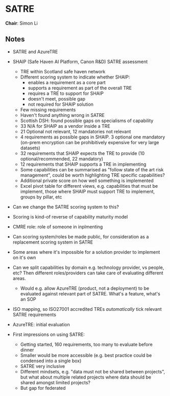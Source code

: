 # SATRE

**Chair**: Simon Li

## Notes

- SATRE and AzureTRE
- SHAIP (Safe Haven AI Platform, Canon R&D) SATRE assessment
  - TRE within Scotland safe haven network
  - Different scoring system to indicate whether SHAIP:
    - enables a requirement as a core part
    - supports a requirement as part of the overall TRE
    - requires a TRE to support for SHAIP
    - doesn't meet, possible gap
    - not required for SHAIP solution
  - Few missing requirements
  - Haven't found anything wrong in SATRE
  - Scottish DSH: found possible gaps on specialisms of capability
  - 33 N/A for SHAIP as a vendor inside a TRE
  - 21 Optional not relevant, 12 mandatories not relevant
  - 4 requirements as possible gaps in SHAIP. 3 optional one mandatory (on-prem encryption can be prohibitively expensive for very large datasets)
  - 32 requirements that SHAIP expects the TRE to provide (10 optional/recommended, 22 mandatory)
  - 12 requirements that SHAIP supports a TRE in implementing
  - Some capabilities can be summarised as "follow state of the art risk management", could be worth highlighting TRE specific capabilities?
  - Additional private score on how well something is implemented
  - Excel pivot table for different views, e.g. capabilities that must be implement, those where SHAIP must support TRE to implement, groups by pillar, etc
- Can we change the SATRE scoring system to this?
- Scoring is kind-of reverse of capability maturity model
- CMRE role: role of someone in inplmenting
- Can scoring system/roles be made public, for consideration as a replacement scoring system in SATRE
- Some areas where it's impossible for a solution provider to implement on it's own
- Can we split capabilities by domain e.g. technology provider, vs people, etc? Then different roles/providers can take care of evaluating different areas.
  - Would e.g. allow AzureTRE (product, not a deployment) to be evaluated against relevant part of SATRE. What's a feature, what's an SOP
- ISO mapping, so ISO27001 accredited TREs _automatically_ tick relevant SATRE requirements

- AzureTRE: initial evaluation

- First impressions on using SATRE:
  - Getting started, 160 requirements, too many to evaluate before dinner
  - Smaller would be more accessible (e.g. best practice could be condensed into a single box)
  - SATRE very inclusive
  - Different mindsets, e.g. "data must not be shared between projects", but what about multiple related projects where data should be shared amongst limited projects?
  - But gap for federated
